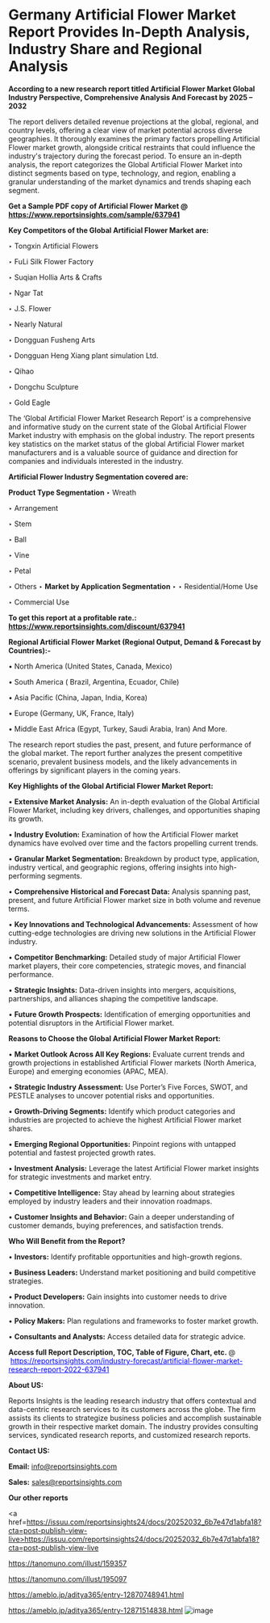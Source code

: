 # Germany Artificial Flower Market Report Provides In-Depth Analysis, Industry Share and Regional Analysis

<strong>According to a new research report titled Artificial Flower Market Global Industry Perspective, Comprehensive Analysis And Forecast by 2025 – 2032</strong>

The report delivers detailed revenue projections at the global, regional, and country levels, offering a clear view of market potential across diverse geographies. It thoroughly examines the primary factors propelling Artificial Flower market growth, alongside critical restraints that could influence the industry's trajectory during the forecast period. To ensure an in-depth analysis, the report categorizes the Global Artificial Flower Market into distinct segments based on type, technology, and region, enabling a granular understanding of the market dynamics and trends shaping each segment.

<strong>Get a Sample PDF copy of Artificial Flower Market </strong><strong>@<a href=https://www.reportsinsights.com/sample/637941 style=color:#0000ff;> https://www.reportsinsights.com/sample/637941</a></strong></font>

<strong>Key Competitors of the Global Artificial Flower Market are:</strong>

‣ Tongxin Artificial Flowers

‣ FuLi Silk Flower Factory

‣ Suqian Hollia Arts & Crafts

‣ Ngar Tat

‣ J.S. Flower

‣ Nearly Natural

‣ Dongguan Fusheng Arts

‣ Dongguan Heng Xiang plant simulation Ltd.

‣ Qihao

‣ Dongchu Sculpture

‣ Gold Eagle

The ‘Global Artificial Flower Market Research Report’ is a comprehensive and informative study on the current state of the Global Artificial Flower Market industry with emphasis on the global industry. The report presents key statistics on the market status of the global Artificial Flower market manufacturers and is a valuable source of guidance and direction for companies and individuals interested in the industry.

<strong>Artificial Flower Industry Segmentation covered are:</strong>

<strong>Product Type Segmentation</strong>
‣
Wreath

‣ Arrangement

‣ Stem

‣ Ball

‣ Vine

‣ Petal

‣ Others
‣ 
<strong>Market by Application Segmentation</strong>
‣
‣  Residential/Home Use

‣ Commercial Use

<strong>To get this report at a profitable rate.: <a href=https://www.reportsinsights.com/discount/637941 style=color:#0000ff;>https://www.reportsinsights.com/discount/637941</a></strong></font>

<strong>Regional Artificial Flower Market (Regional Output, Demand &amp; Forecast by Countries):-</strong>

• North America (United States, Canada, Mexico)

• South America ( Brazil, Argentina, Ecuador, Chile)

• Asia Pacific (China, Japan, India, Korea)

• Europe (Germany, UK, France, Italy)

• Middle East Africa (Egypt, Turkey, Saudi Arabia, Iran) And More.

The research report studies the past, present, and future performance of the global market. The report further analyzes the present competitive scenario, prevalent business models, and the likely advancements in offerings by significant players in the coming years.

<strong>Key Highlights of the Global Artificial Flower Market Report:</strong>

• <strong>Extensive Market Analysis:</strong> An in-depth evaluation of the Global Artificial Flower Market, including key drivers, challenges, and opportunities shaping its growth.

• <strong>Industry Evolution:</strong> Examination of how the Artificial Flower market dynamics have evolved over time and the factors propelling current trends.

• <strong>Granular Market Segmentation:</strong> Breakdown by product type, application, industry vertical, and geographic regions, offering insights into high-performing segments.

• <strong>Comprehensive Historical and Forecast Data:</strong> Analysis spanning past, present, and future Artificial Flower market size in both volume and revenue terms.

• <strong>Key Innovations and Technological Advancements:</strong> Assessment of how cutting-edge technologies are driving new solutions in the Artificial Flower industry.

• <strong>Competitor Benchmarking:</strong> Detailed study of major Artificial Flower market players, their core competencies, strategic moves, and financial performance.

• <strong>Strategic Insights:</strong> Data-driven insights into mergers, acquisitions, partnerships, and alliances shaping the competitive landscape.

• <strong>Future Growth Prospects:</strong> Identification of emerging opportunities and potential disruptors in the Artificial Flower market.

<strong>Reasons to Choose the Global Artificial Flower Market Report:</strong>

• <strong>Market Outlook Across All Key Regions:</strong> Evaluate current trends and growth projections in established Artificial Flower markets (North America, Europe) and emerging economies (APAC, MEA).

• <strong>Strategic Industry Assessment:</strong> Use Porter’s Five Forces, SWOT, and PESTLE analyses to uncover potential risks and opportunities.

• <strong>Growth-Driving Segments:</strong> Identify which product categories and industries are projected to achieve the highest Artificial Flower market shares.

• <strong>Emerging Regional Opportunities:</strong> Pinpoint regions with untapped potential and fastest projected growth rates.

• <strong>Investment Analysis:</strong> Leverage the latest Artificial Flower market insights for strategic investments and market entry.

• <strong>Competitive Intelligence:</strong> Stay ahead by learning about strategies employed by industry leaders and their innovation roadmaps.

• <strong>Customer Insights and Behavior:</strong> Gain a deeper understanding of customer demands, buying preferences, and satisfaction trends.

<strong>Who Will Benefit from the Report?</strong>

• <strong>Investors:</strong> Identify profitable opportunities and high-growth regions.

• <strong>Business Leaders:</strong> Understand market positioning and build competitive strategies.

• <strong>Product Developers:</strong> Gain insights into customer needs to drive innovation.

• <strong>Policy Makers:</strong> Plan regulations and frameworks to foster market growth.

• <strong>Consultants and Analysts:</strong> Access detailed data for strategic advice.
</ul>
<strong>Access full Report Description, TOC, Table of Figure, Chart, etc. </strong>@  <a href=https://reportsinsights.com/industry-forecast/artificial-flower-market-research-report-2022-637941 style=color:#0000ff;>https://reportsinsights.com/industry-forecast/artificial-flower-market-research-report-2022-637941</a></font>

<strong><strong>About US</strong>:</strong>

Reports Insights is the leading research industry that offers contextual and data-centric research services to its customers across the globe. The firm assists its clients to strategize business policies and accomplish sustainable growth in their respective market domain. The industry provides consulting services, syndicated research reports, and customized research reports.

<strong>Contact US:</strong>

<p class=""""><b>Email:</b> <a href=mailto:info@reportsinsights.com>info@reportsinsights.com</a></p>
<p class=""""><b>Sales:</b> <a href=mailto:sales@reportsinsights.com>sales@reportsinsights.com</a></p>

<strong>Our other reports</strong>

<a href=https://issuu.com/reportsinsights24/docs/20252032_6b7e47d1abfa18?cta=post-publish-view-live>https://issuu.com/reportsinsights24/docs/20252032_6b7e47d1abfa18?cta=post-publish-view-live</a>

<a href=https://tanomuno.com/illust/159357>https://tanomuno.com/illust/159357</a>

<a href=https://tanomuno.com/illust/195097>https://tanomuno.com/illust/195097</a>

<a href=https://ameblo.jp/aditya365/entry-12870748941.html>https://ameblo.jp/aditya365/entry-12870748941.html</a>

<a href=https://ameblo.jp/aditya365/entry-12871514838.html>https://ameblo.jp/aditya365/entry-12871514838.html</a>
![image](https://github.com/user-attachments/assets/2ff47640-f596-472e-8eb1-8cf37d84fdc7)
